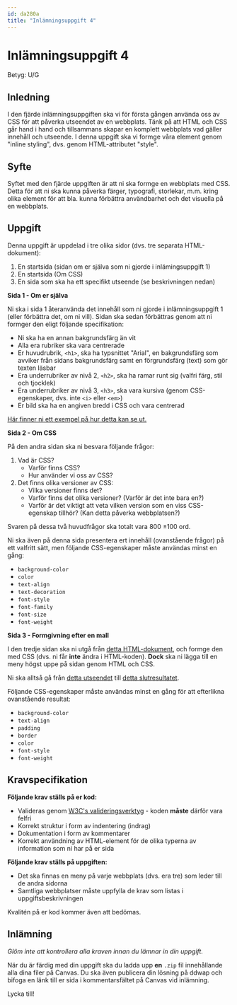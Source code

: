 ```yaml
---
id: da280a
title: "Inlämningsuppgift 4"
---
```


# Inlämningsuppgift 4

Betyg: U/G

## Inledning

I den fjärde inlämningsuppgiften ska vi för första gången använda oss av CSS för att påverka utseendet av en webbplats. Tänk på att HTML och CSS går hand i hand och tillsammans skapar en komplett webbplats vad gäller innehåll och utseende. I denna uppgift ska vi formge våra element genom "inline styling", dvs. genom HTML-attributet "style".

## Syfte

Syftet med den fjärde uppgiften är att ni ska formge en webbplats med CSS. Detta för att ni ska kunna påverka färger, typografi, storlekar, m.m. kring olika element för att bla. kunna förbättra användbarhet och det visuella på en webbplats.

## Uppgift

Denna uppgift är uppdelad i tre olika sidor (dvs. tre separata HTML-dokument):

1. En startsida (sidan om er själva som ni gjorde i inlämingsuppgift 1)
2. En startsida (Om CSS)
3. En sida som ska ha ett specifikt utseende (se beskrivningen nedan)

**Sida 1 - Om er själva**

Ni ska i sida 1 återanvända det innehåll som ni gjorde i inlämningsuppgift 1 (eller förbättra det, om ni vill). Sidan ska sedan förbättras genom att ni formger den eligt följande specifikation:

* Ni ska ha en annan bakgrundsfärg än vit
* Alla era rubriker ska vara centrerade
* Er huvudrubrik, `<h1>`, ska ha typsnittet "Arial", en bakgrundsfärg som avviker från sidans bakgrundsfärg samt en förgrundsfärg (text) som gör texten läsbar
* Era underrubriker av nivå 2, `<h2>`, ska ha ramar runt sig (valfri färg, stil och tjocklek)
* Era underrubriker av nivå 3, `<h3>`, ska vara kursiva (genom CSS-egenskaper, dvs. inte `<i>` eller `<em>`)
* Er bild ska ha en angiven bredd i CSS och vara centrerad

[Här finner ni ett exempel på hur detta kan se ut.](../../material/assets/da280a_inl4_bild1.png)

**Sida 2 - Om CSS**

På den andra sidan ska ni besvara följande frågor:

1. Vad är CSS?
    * Varför finns CSS?
    * Hur använder vi oss av CSS?
2. Det finns olika versioner av CSS:
    * Vilka versioner finns det?
    * Varför finns det olika versioner? (Varför är det inte bara en?)
    * Varför är det viktigt att veta vilken version som en viss CSS-egenskap tillhör? (Kan detta påverka webbplatsen?)

Svaren på dessa två huvudfrågor ska totalt vara 800 &#177;100 ord.

Ni ska även på denna sida presentera ert innehåll (ovanstående frågor) på ett valfritt sätt, men följande CSS-egenskaper måste användas minst en gång:

* `background-color`
* `color`
* `text-align`
* `text-decoration`
* `font-style`
* `font-family`
* `font-size`
* `font-weight`

**Sida 3 - Formgivning efter en mall**

I den tredje sidan ska ni utgå från [detta HTML-dokument](../../material/assets/da280a_inl4_html.html), och formge den med CSS (dvs. ni får **inte** ändra i HTML-koden). **Dock** ska ni lägga till en meny högst uppe på sidan genom HTML och CSS.

Ni ska alltså gå från [detta utseendet](../../material/assets/da280a_inl4_bild2.jpg) till [detta slutresultatet](../../material/assets/da280a_inl4_bild3.jpg).

Följande CSS-egenskaper måste användas minst en gång för att efterlikna ovanstående resultat:

* `background-color`
* `text-align`
* `padding`
* `border`
* `color`
* `font-style`
* `font-weight`

## Kravspecifikation

**Följande krav ställs på er kod:**

* Valideras genom [W3C's valideringsverktyg](http://validator.w3.org) - koden **måste** därför vara felfri
* Korrekt struktur i form av indentering (indrag)
* Dokumentation i form av kommentarer
* Korrekt användning av HTML-element för de olika typerna av information som ni har på er sida

**Följande krav ställs på uppgiften:**

* Det ska finnas en meny på varje webbplats (dvs. era tre) som leder till de andra sidorna
* Samtliga webbplatser måste uppfylla de krav som listas i uppgiftsbeskrivningen

Kvalitén på er kod kommer även att bedömas.

## Inlämning

*Glöm inte att kontrollera alla kraven innan du lämnar in din uppgift.*

När du är färdig med din uppgift ska du ladda upp **en** `.zip` fil innehållande alla dina filer på Canvas. Du ska även publicera din lösning på ddwap och bifoga en länk till er sida i kommentarsfältet på Canvas vid inlämning.

Lycka till!

